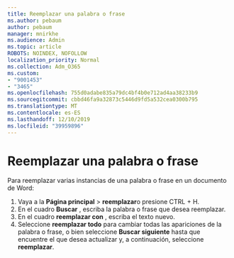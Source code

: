 ```yaml
---
title: Reemplazar una palabra o frase
ms.author: pebaum
author: pebaum
manager: mnirkhe
ms.audience: Admin
ms.topic: article
ROBOTS: NOINDEX, NOFOLLOW
localization_priority: Normal
ms.collection: Adm_O365
ms.custom:
- "9001453"
- "3465"
ms.openlocfilehash: 755d0adabe835a79dc4bf4b0e712ad4aa38233b9
ms.sourcegitcommit: cbbd46fa9a32873c5446d9fd5a532cea0300b795
ms.translationtype: MT
ms.contentlocale: es-ES
ms.lasthandoff: 12/10/2019
ms.locfileid: "39959896"
---
```

# <a name="replace-a-word-or-phrase"></a>Reemplazar una palabra o frase

Para reemplazar varias instancias de una palabra o frase en un documento de Word:

1. Vaya a la **Página principal** > **reemplazar**o presione CTRL + H.
2. En el cuadro **Buscar** , escriba la palabra o frase que desea reemplazar. 
3. En el cuadro **reemplazar con** , escriba el texto nuevo.
3. Seleccione **reemplazar todo** para cambiar todas las apariciones de la palabra o frase, o bien seleccione **Buscar siguiente** hasta que encuentre el que desea actualizar y, a continuación, seleccione **reemplazar**.